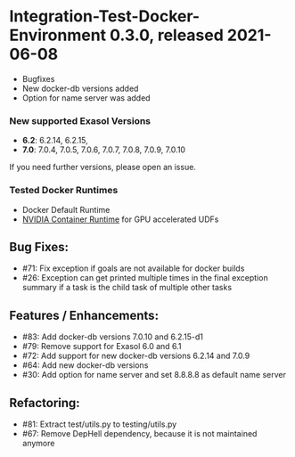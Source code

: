 # Integration-Test-Docker-Environment 0.3.0, released 2021-06-08

* Bugfixes
* New docker-db versions added
* Option for name server was added

### New supported Exasol Versions

* **6.2**: 6.2.14, 6.2.15,
* **7.0**: 7.0.4, 7.0.5, 7.0.6, 7.0.7, 7.0.8, 7.0.9, 7.0.10

If you need further versions, please open an issue.

### Tested Docker Runtimes

- Docker Default Runtime
- [NVIDIA Container Runtime](https://github.com/NVIDIA/nvidia-container-runtime) for GPU accelerated UDFs

## Bug Fixes:

 - #71: Fix exception if goals are not available for docker builds
 - #26: Exception can get printed multiple times in the final exception summary if a task is the child task of multiple other tasks

## Features / Enhancements:
    
   - #83: Add docker-db versions 7.0.10 and 6.2.15-d1
   - #79: Remove support for Exasol 6.0 and 6.1
   - #72: Add support for new docker-db versions 6.2.14 and 7.0.9
   - #64: Add new docker-db versions
   - #30: Add option for name server and set 8.8.8.8 as default name server

## Refactoring:
  
  - #81: Extract test/utils.py to testing/utils.py
  - #67: Remove DepHell dependency, because it is not maintained anymore

